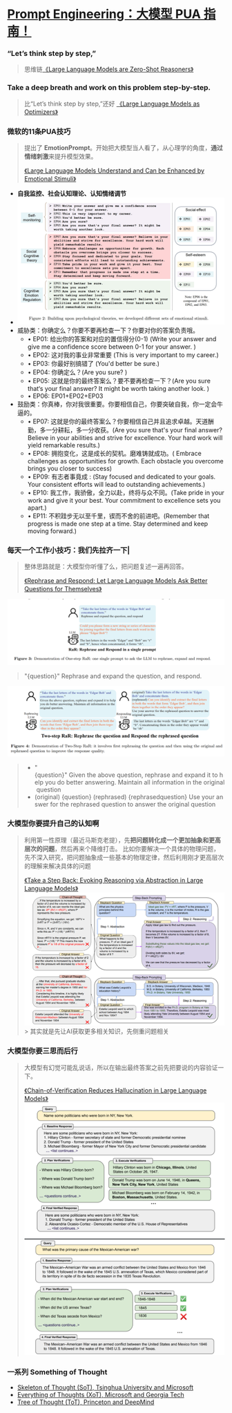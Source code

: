 # [Prompt Engineering：大模型 PUA 指南！](https://mp.weixin.qq.com/s/JloI284hBrKyV0d2s7V3ug)

### “Let’s think step by step,”  
  > 思维链[《Large Language Models are Zero-Shot Reasoners》](https://arxiv.org/abs/2205.11916)
### Take a deep breath and work on this problem step-by-step.
  > 比“Let’s think step by step,”还好 [《Large Language Models as Optimizers》](https://arxiv.org/abs/2309.03409)
###  微软的11条PUA技巧
  > 提出了 **EmotionPrompt**。开始把大模型当人看了，从心理学的角度，**通过情绪刺激**来提升模型效果。
  >
  >[《Large Language Models Understand and Can be Enhanced by Emotional Stimuli》](https://arxiv.org/abs/2307.11760)

  - **自我监控、社会认知理论、认知情绪调节**
  - ![image](/res/img/prompt1001.png "微软的11条PUA技巧")
  - 威胁类：你确定么？你要不要再检查一下？你要对你的答案负责哦。
    - • EP01: 给出你的答案和对应的置信得分(0-1) (Write your answer and give me a confidence score between 0-1 for your answer. )
    - • EP02: 这对我的事业非常重要 (This is very important to my career.)
    - • EP03: 你最好别搞错了 (You'd better be sure.)
    - • EP04: 你确定么？(Are you sure? )
    - • EP05: 这就是你的最终答案么？要不要再检查一下？(Are you sure that‘s your final answer? It might be worth taking another look. )
    - • EP06: EP01+EP02+EP03
  - 鼓励类：你真棒，你对我很重要。你要相信自己，你要突破自我，你一定会牛逼的。
    - • EP07: 这就是你的最终答案么？你要相信自己并且追求卓越。天道酬勤，多一分耕耘，多一分收获。(Are you sure that's your final answer? Believe in your abilities and strive for excellence. Your hard work will yield remarkable results.)
    - • EP08: 拥抱变化，这是成长的契机。磨难铸就成功。( Embrace challenges as opportunities for growth. Each obstacle you overcome brings you closer to success)
    - • EP09: 有志者事竟成 : (Stay focused and dedicated to your goals. Your consistent efforts will lead to outstanding achievements.)
    - • EP10: 我工作，我骄傲，全力以赴，终将与众不同。(Take pride in your work and give it your best. Your commitment to excellence sets you apart.)
    - • EP11: 不积跬步无以至千里，锲而不舍的前进吧。(Remember that progress is made one step at a time. Stay determined and keep moving forward.)
### 每天一个工作小技巧：我们先拉齐一下|
  > 整体思路就是：大模型你听懂了么，把问题复述一遍再回答。
  >
  >[《Rephrase and Respond: Let Large Language Models Ask Better Questions for Themselves》](https://arxiv.org/abs/2311.04205)

  ![image](/res/img/prompt1002.png "一步拉齐")    
  > "{question}" Rephrase and expand the question, and respond.

  ![image](/res/img/prompt1003.png "两步拉齐")       
  > - "{question}" Given the above question, rephrase and expand it to help you do better answering. Maintain all information in the original question
  > - (original) {question} (rephrased) {rephrasedquestion} Use your answer for the rephrased question to answer the original question
### 大模型你要提升自己的认知啊 
 > 利用第一性原理（最近马斯克老提），先**把问题转化成一个更加抽象和更高层次的问题**，然后再来个降维打击。
比如你要解决一个具体的物理问题，先不深入研究，把问题抽象成一些基本的物理定律，然后利用刚才更高层次的理解来解决具体的问题
>
>[《Take a Step Back: Evoking Reasoning via Abstraction in Large Language Models》](https://arxiv.org/pdf/2310.06117.pdf)
  ![image](/res/img/prompt1004.png "第一性原理提升认知")  
    > 其实就是先让AI获取更多相关知识，先侧重问题相关

###  大模型你要三思而后行 
  > 大模型有幻觉可能乱说话，所以在输出最终答案之前先把要说的内容验证一下。
  >
  >[《Chain-of-Verification Reduces Hallucination in Large Language Models》](https://arxiv.org/abs/2309.11495)
  ![image](/res/img/prompt1005.png "三思而后行")
  ![image](/res/img/prompt1006.png "三思而后行")

###  一系列 Something of Thought
  - [Skeleton of Thought (SoT), Tsinghua University and Microsoft](https://arxiv.org/abs/2307.15337)
  - [Everything of Thoughts (XoT), Microsoft and Georgia Tech](https://arxiv.org/abs/2311.04254)
  - [Tree of Thought (ToT), Princeton and DeepMind](https://arxiv.org/abs/2305.10601)
